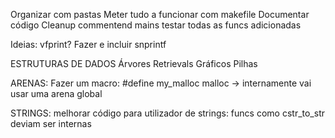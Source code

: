 Organizar com pastas
Meter tudo a funcionar com makefile
Documentar código
Cleanup commentend mains
testar todas as funcs adicionadas

Ideias:
vfprint?
Fazer e incluir snprintf

ESTRUTURAS DE DADOS
Árvores
    Retrievals
Gráficos
Pilhas

ARENAS:
Fazer um macro:
    #define my_malloc malloc
    -> internamente vai usar uma arena global

STRINGS:
melhorar código para utilizador de strings:
funcs como cstr_to_str deviam ser internas
